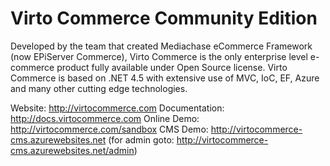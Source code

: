 Virto Commerce Community Edition
============

Developed by the team that created Mediachase eCommerce Framework (now EPiServer Commerce), Virto Commerce is the 
only enterprise level e-commerce product fully available under Open Source license. Virto Commerce is based on .NET 4.5 
with extensive use of MVC, IoC, EF, Azure and many other cutting edge technologies.

Website: http://virtocommerce.com
Documentation: http://docs.virtocommerce.com
Online Demo: http://virtocommerce.com/sandbox
CMS Demo: http://virtocommerce-cms.azurewebsites.net (for admin goto: http://virtocommerce-cms.azurewebsites.net/admin)


